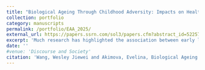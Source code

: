```yaml
---
title: "Biological Ageing Through Childhood Adversity: Impacts on Health and Life History Strategies"
collection: portfolio
category: manuscripts
permalink: /portfolio/EAA_2025/
external_url: https://papers.ssrn.com/sol3/papers.cfm?abstract_id=5225735
excerpt: 'Much research has highlighted the association between early life stressors and accelerated biological ageing. Less attention has, however, attempted to disentangle temporal effects from the cumulative effect of adversity exposure on epigenetic ageing. This study employs a statistical learning approach to examine how different types of adverse childhood experiences (poverty, instability, deprivation, and maltreatment) relate to epigenetic ageing in late childhood. Additionally, it evaluates which of the three life course hypotheses –sensitive periods, recency, and cumulative risk– best explains this relationship. Results suggest that the sensitive period hypothesis is the strongest predictor of accelerated biological ageing across all types of adverse experiences. Moreover, epigenetic ageing predicts health outcomes and accelerated life history strategies in later life, mediating the link between adversity exposure during sensitive periods and health or life history outcomes. By identifying sensitive periods of biological vulnerability, our results advance understanding of how early adversity becomes biologically embedded and point to new directions for prevention-focused research.'
date: ''
#venue: 'Discourse and Society'
citation: 'Wang, Wesley Jiewei and Akimova, Evelina, Biological Ageing Through Childhood Adversity: Impacts on Health and Life History Strategies. Available at SSRN: https://ssrn.com/abstract=5225735 or http://dx.doi.org/10.2139/ssrn.5225735.'
---
```





